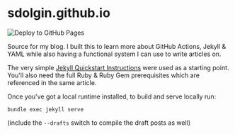 # sdolgin.github.io
![Deploy to GitHub Pages](https://github.com/sdolgin/sdolgin.github.io/workflows/Deploy%20to%20GitHub%20Pages/badge.svg)

Source for my blog. I built this to learn more about GitHub Actions, Jekyll & YAML while also having a functional system I can use to write articles on.

The very simple [Jekyll Quickstart Instructions](https://jekyllrb.com/docs/) were used as a starting point. You'll also need the full Ruby & Ruby Gem prerequisites which are referenced in the same article.

Once you've got a local runtime installed, to build and serve locally run:

    bundle exec jekyll serve

(include the `--drafts` switch to compile the draft posts as well)
